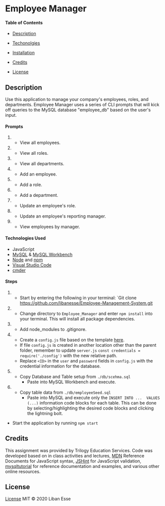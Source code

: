 # Employee Manager

#### Table of Contents
  * [Description](#Description)
  * [Techonolgies](#Technologies)
  * [Installation](#Installation)
  * [Credits](#Credits)
  
  * [License](#License)

## Description
Use this application to manage your company's employees, roles, and departments. 
Employee Manager uses a series of CLI prompts that will kick off queries to the MySQL database "employee_db" based on the user's input.

#### Prompts
1. * View all employees.
2. * View all roles.
3. * View all departments.
4. * Add an employee.
5. * Add a role.
6. * Add a department.
7. * Update an employee's role.
8. * Update an employee's reporting manager.
9. * View employees by manager.


#### Technologies Used
* JavaScript
* [MySQL](https://www.mysql.com/) & [MySQL Workbench](https://www.mysql.com/products/workbench/)
* [Node](https://nodejs.org/en/) and [npm](https://www.npmjs.com/package/npm)
* [Visual Studio Code](https://code.visualstudio.com/)
* [cmder](https://cmder.net/)

#### Steps
1. * Start by entering the following in your terminal: `Git clone https://github.com/libanesse/Employee-Management-System.git

2. * Change directory to `Employee_Manager` and enter `npm install` into your terminal. This will install all package dependencies.

3. * Add node_modules to .gitignore.

4. * Create a `config.js` file based on the template [here](./config/config.js.example).
    * If file `config.js` is created in another location other than the parent folder, remember to update `server.js` `const credentials = require('./config')` with the new relative path.
    * Replace `<ID>` in the `user` and `password` fields in `config.js` with the credential information for the database.

5. * Copy Database and Table setup from `./db/scehma.sql`
        * Paste into MySQL Workbench and execute.
6. * Copy table data from `./db/employeeSeed.sql` 
        * Paste into MySQL and execute only the `INSERT INTO ...  VALUES (...)` information code blocks for each table. This can be done by selecting/highlighting the desired code blocks and clicking the lightning bolt.

* Start the application by running `npm start`

## Credits
This assignment was provided by Trilogy Education Services. Code was developed based on in class activities and lectures, [MDN](https://developer.mozilla.org/en-US/) Reference Documents for JavaScript syntax, [JSHint](https://jshint.com/) for JavaScript validation, [mysqltutorial](https://www.mysqltutorial.org/basic-mysql-tutorial.aspx) for reference documentation and examples, and various other online resources. 

## License

[License](LICENSE)
MIT &copy; 2020 Liban Esse
